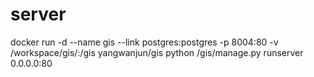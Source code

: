 # server
docker run -d --name gis --link postgres:postgres -p 8004:80 -v /workspace/gis/:/gis yangwanjun/gis python /gis/manage.py runserver 0.0.0.0:80